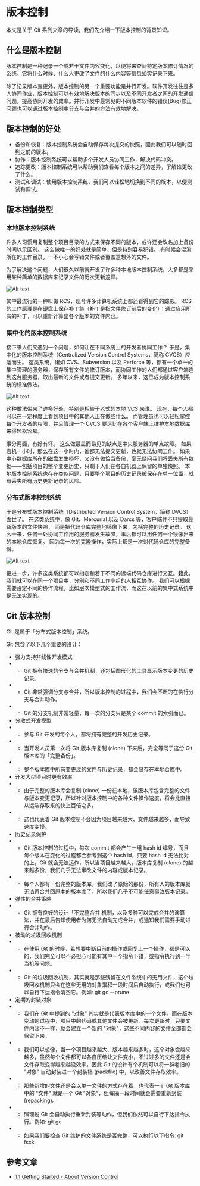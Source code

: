 # 版本控制

本文是关于 Git 系列文章的导读，我们先介绍一下版本控制的背景知识。

## 什么是版本控制

版本控制是一种记录一个或若干文件内容变化，以便将来查阅特定版本修订情况的系统。它将什么时候、什么人更改了文件的什么内容等信息如实记录下来。

除了记录版本变更外，版本控制的另一个重要功能是并行开发。软件开发往往是多人协同作业，版本控制可以有效地解决版本的同步以及不同开发者之间的开发通信问题，提高协同开发的效率。并行开发中最常见的不同版本软件的错误(Bug)修正问题也可以通过版本控制中分支与合并的方法有效地解决。


## 版本控制的好处


- 备份和恢复：版本控制系统会自动保存每次提交的快照，因此我们可以随时回到之前的版本。
- 协作：版本控制系统可以帮助多个开发人员协同工作，解决代码冲突。
- 追踪更改：版本控制系统可以帮助我们查看每个版本之间的差异，了解谁更改了什么。
- 测试和调试：使用版本控制系统，我们可以轻松地切换到不同的版本，以便测试和调试。


## 版本控制类型

### 本地版本控制系统
许多人习惯用复制整个项目目录的方式来保存不同的版本，或许还会改名加上备份时间以示区别。 这么做唯一的好处就是简单，但是特别容易犯错。 有时候会混淆所在的工作目录，一不小心会写错文件或者覆盖意想外的文件。

为了解决这个问题，人们很久以前就开发了许多种本地版本控制系统，大多都是采用某种简单的数据库来记录文件的历次更新差异。

![Alt text](./figures/01/01.png)

其中最流行的一种叫做 RCS，现今许多计算机系统上都还看得到它的踪影。 RCS 的工作原理是在硬盘上保存补丁集（补丁是指文件修订前后的变化）；通过应用所有的补丁，可以重新计算出各个版本的文件内容。

### 集中化的版本控制系统
接下来人们又遇到一个问题，如何让在不同系统上的开发者协同工作？ 于是，集中化的版本控制系统（Centralized Version Control Systems，简称 CVCS）应运而生。 这类系统，诸如 CVS、Subversion 以及 Perforce 等，都有一个单一的集中管理的服务器，保存所有文件的修订版本，而协同工作的人们都通过客户端连到这台服务器，取出最新的文件或者提交更新。 多年以来，这已成为版本控制系统的标准做法。

![Alt text](./figures/01/02.png)

这种做法带来了许多好处，特别是相较于老式的本地 VCS 来说。 现在，每个人都可以在一定程度上看到项目中的其他人正在做些什么。 而管理员也可以轻松掌控每个开发者的权限，并且管理一个 CVCS 要远比在各个客户端上维护本地数据库来得轻松容易。

事分两面，有好有坏。 这么做最显而易见的缺点是中央服务器的单点故障。 如果宕机一小时，那么在这一小时内，谁都无法提交更新，也就无法协同工作。 如果中心数据库所在的磁盘发生损坏，又没有做恰当备份，毫无疑问我们将丢失所有数据——包括项目的整个变更历史，只剩下人们在各自机器上保留的单独快照。 本地版本控制系统也存在类似问题，只要整个项目的历史记录被保存在单一位置，就有丢失所有历史更新记录的风险。

### 分布式版本控制系统
于是分布式版本控制系统（Distributed Version Control System，简称 DVCS）面世了。 在这类系统中，像 Git、Mercurial 以及 Darcs 等，客户端并不只提取最新版本的文件快照， 而是把代码仓库完整地镜像下来，包括完整的历史记录。 这么一来，任何一处协同工作用的服务器发生故障，事后都可以用任何一个镜像出来的本地仓库恢复。 因为每一次的克隆操作，实际上都是一次对代码仓库的完整备份。

![Alt text](./figures/01/03.png)

更进一步，许多这类系统都可以指定和若干不同的远端代码仓库进行交互。籍此，我们就可以在同一个项目中，分别和不同工作小组的人相互协作。 我们可以根据需要设定不同的协作流程，比如层次模型式的工作流，而这在以前的集中式系统中是无法实现的。

## Git 版本控制

Git 是属于「分布式版本控制」系统。

Git 包含了以下几个重要的设计：

- 强力支持非线性开发模式
- - Git 拥有快速的分支与合并机制，还包括图形化的工具显示版本变更的历史记录。
- - Git 非常强调分支与合并，所以版本控制的过程中，我们会不断的在执行分支与合并动作。
- - Git 的分支机制非常轻量，每一次的分支只是某个 commit 的索引而已。
- 分散式开发模型
- - 参与 Git 开发的每个人，都将拥有完整的开发历史记录。
- - 当开发人员第一次将 Git 版本库复制 (clone) 下来后，完全等同于这份 Git 版本库的「完整备份」。
- - 整个版本库中所有变更过的文件与历史记录，都会储存在本地仓库中。
- 开发大型项目时更有效率
- - 由于完整的版本库会复制 (clone) 一份在本地，该版本库包含完整的文件与版本变更记录，所以针对版本控制中的各种文件操作速度，将会比直接从远端存取来的快上百倍之多。
- - 这也代表着 Git 版本控制不会因为项目越来越大、文件越来越多，而导致速度变慢。
- 历史记录保护
- - Git 版本控制的过程中，每次 commit 都会产生一组 hash id 编号，而且每个版本在变化的过程都会参考到这个 hash id，只要 hash id 无法比对的上，Git 就会无法运作，所以当项目越来越大，版本库复制 (clone) 的越来越多份，我们几乎无法窜改文件的内容或版本记录。
- - 每个人都有一份完整的版本库，我们改了原始的那份，所有人的版本库就无法再合并回原本的版本库了，所以我们几乎不可能任意窜改版本记录。
- 弹性的合并策略
- - Git 拥有良好的设计「不完整合并 机制，以及多种可以完成合并的演算法，并在最后告知使用者为何无法自动完成合并，或通知我们需要手动进行合并动作。
- 被动的垃圾回收机制
- - 在使用 Git 的时候，若想要中断目前的操作或回复上一个操作，都是可以的，我们完全可以不必担心可能有其中一个指令下错，或指令执行到一半当机等问题。
- - Git 的垃圾回收机制，其实就是那些残留在文件系统中的无用文件，这个垃圾回收机制只会在这些无用的对象累积一段时间后自动执行，或我们也可以自行下达指令清空它。例如: git gc --prune
- 定期的封装对象
- - 我们在 Git 中提到的 "对象" 其实就是代表版本库中的一个文件。而在版本变动的过程中，项目中的代码或其他文件会被更新，每次更新时，只要文件内容不一样，就会建立一个新的 "对象"，这些不同内容的文件全部都会保留下来。
- - 我们可以想像，当一个项目越来越大、版本越来越多时，这个对象会越来越多，虽然每个文件都可以各自压缩让文件变小，不过过多的文件还是会文件存取变得越来越没效率。因此 Git 的设计有个机制可以将一群老旧的 "对象" 自动封装进一个封装档 (packfile) 中，以改善文件存取效率。
- - 那些新增的文件还是会以单一文件的方式存在着，也代表一个 Git 版本库中的 "文件" 就是一个 Git "对象"，但每隔一段时间就会需要重新封装 (repacking)。
- - 照理说 Git 会自动执行重新封装等动作，但我们依然可以自行下达指令执行。例如: git gc
- - 如果我们要检查 Git 维护的文件系统是否完整，可以执行以下指令: git fsck

## 参考文章

- [1.1 Getting Started - About Version Control](https://git-scm.com/book/en/v2/Getting-Started-About-Version-Control)